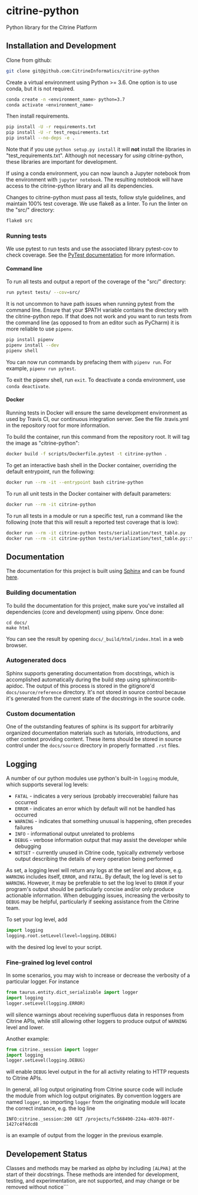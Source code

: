 # citrine-python
Python library for the Citrine Platform

## Installation and Development
Clone from github:
```bash
git clone git@github.com:CitrineInformatics/citrine-python
```

Create a virtual environment using Python >= 3.6.
One option is to use conda, but it is not required.

```bash
conda create -n <environment_name> python=3.7
conda activate <environment_name>
```

Then install requirements.

```bash
pip install -U -r requirements.txt
pip install -U -r test_requirements.txt
pip install --no-deps -e .
```

Note that if you use `python setup.py install` it will **not** install the libraries in "test_requirements.txt".
Although not necessary for *using* citrine-python, these libraries are important for development.

If using a conda environment, you can now launch a Jupyter notebook from the environment with `jupyter notebook`.
The resulting notebook will have access to the citrine-python library and all its dependencies.

Changes to citrine-python must pass all tests, follow style guidelines, and maintain 100% test coverage.
We use flake8 as a linter.
To run the linter on the "src/" directory:
```bash
flake8 src
```

### Running tests

We use pytest to run tests and use the associated library pytest-cov to check coverage.
See the [PyTest documentation](https://docs.pytest.org/en/latest/usage.html) for more information.

#### Command line

To run all tests and output a report of the coverage of the "src/" directory:
```bash
run pytest tests/ --cov=src/
```

It is not uncommon to have path issues when running pytest from the command line.
Ensure that your $PATH variable contains the directory with the citrine-python repo.
If that does not work and you want to run tests from the command line (as opposed to from an editor such as PyCharm) it is more reliable to use `pipenv`.
```bash
pip install pipenv
pipenv install --dev
pipenv shell
```

You can now run commands by prefacing them with `pipenv run`.
For example, `pipenv run pytest`.

To exit the pipenv shell, run `exit`.
To deactivate a conda environment, use `conda deactivate`.

#### Docker

Running tests in Docker will ensure the same development environment as used by Travis CI, our continuous integration server.
See the file .travis.yml in the repository root for more information.

To build the container, run this command from the repository root.
It will tag the image as "citrine-python":
```bash
docker build -f scripts/Dockerfile.pytest -t citrine-python .
```

To get an interactive bash shell in the Docker container, overriding the default entrypoint, run the following:
```bash
docker run --rm -it --entrypoint bash citrine-python
```

To run all unit tests in the Docker container with default parameters:
```bash
docker run --rm -it citrine-python
```

To run all tests in a module or run a specific test, run a command like the following (note that this will result a reported test coverage that is low):
```bash
docker run --rm -it citrine-python tests/serialization/test_table.py
docker run --rm -it citrine-python tests/serialization/test_table.py::test_simple_deserialization
```

## Documentation

The documentation for this project is built using [Sphinx](http://www.sphinx-doc.org/en/master/) and can be found [here](https://citrineinformatics.github.io/citrine-python/index.html).

### Building documentation

To build the documentation for this project, make sure you've installed all dependencies (core
and development) using pipenv. Once done:

```
cd docs/
make html
```

You can see the result by opening `docs/_build/html/index.html` in a web browser.

### Autogenerated docs

Sphinx supports generating documentation from docstrings, which is accomplished automatically
during the build step using sphinxcontrib-apidoc. The output of this process is stored in the gitignore'd
`docs/source/reference` directory. It's not stored in source control because it's generated from
the current state of the docstrings in the source code.

### Custom documentation

One of the outstanding features of sphinx is its support for arbitrarily organized documentation
materials such as tutorials, introductions, and other context providing content. These items should
be stored in source control under the `docs/source` directory in properly formatted `.rst` files.

## Logging

A number of our python modules use python's built-in `logging` module, which supports several log
levels:

* `FATAL` - indicates a very serious (probably irrecoverable) failure has occurred
* `ERROR` - indicates an error which by default will not be handled has occurred
* `WARNING` - indicates that something unusual is happening, often precedes failures
* `INFO` - informational output unrelated to problems
* `DEBUG` - verbose information output that may assist the developer while debugging
* `NOTSET` - currently unused in Citrine code, typically *extremely* verbose output describing
  the details of every operation being performed

As set, a logging level will return any logs at the set level and above, e.g. `WARNING` includes
itself, `ERROR`, and `FATAL`. By default, the log level is set to `WARNING`. However, it may be
preferable to set the log level to `ERROR` if your program's output should be particularly concise
and/or only produce actionable information. When debugging issues, increasing the verbosity to `DEBUG`
may be helpful, particularly if seeking assistance from the Citrine team.

To set your log level, add
```python
import logging
logging.root.setLevel(level=logging.DEBUG)
```
with the desired log level to your script.

### Fine-grained log level control

In some scenarios, you may wish to increase or decrease the verbosity of a particular logger. For
instance

```python
from taurus.entity.dict_serializable import logger
import logging
logger.setLevel(logging.ERROR)
```
will silence warnings about receiving superfluous data in responses from Citrine APIs, while still
allowing other loggers to produce output of `WARNING` level and lower.

Another example:

```python
from citrine._session import logger
import logging
logger.setLevel(logging.DEBUG)
```
will enable `DEBUG` level output in the for all activity relating to HTTP requests to Citrine APIs.

In general, all log output originating from Citrine source code will include the module from which
log output originates. By convention loggers are named `logger`, so importing `logger` from the
originating module will locate the correct instance, e.g. the log line

```
INFO:citrine._session:200 GET /projects/fc568490-224a-4070-807f-1427c4f4dcd8
```
is an example of output from the logger in the previous example.

## Developement Status

Classes and methods may be marked as *alpha* by including `[ALPHA]` at the start of their docstrings.
These methods are intended for development, testing, and experimentation, are not supported, and may change or be removed without notice```
